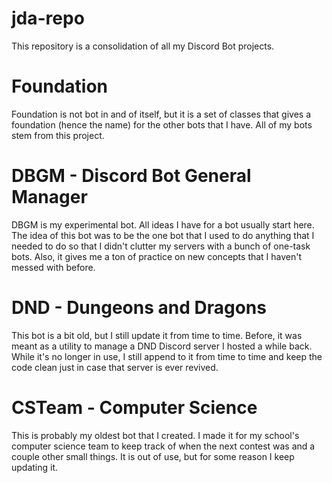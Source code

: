 # jda-repo
This repository is a consolidation of all my Discord Bot projects.

# Foundation
Foundation is not bot in and of itself, but it is a set of classes that gives a foundation (hence the name) for the other bots that I have. All of my bots stem from this project.

# DBGM - Discord Bot General Manager
DBGM is my experimental bot. All ideas I have for a bot usually start here. The idea of this bot was to be the one bot that I used to do anything that I needed to do so that I didn't clutter my servers with a bunch of one-task bots. Also, it gives me a ton of practice on new concepts that I haven't messed with before.

# DND - Dungeons and Dragons
This bot is a bit old, but I still update it from time to time. Before, it was meant as a utility to manage a DND Discord server I hosted a while back. While it's no longer in use, I still append to it from time to time and keep the code clean just in case that server is ever revived.

# CSTeam - Computer Science
This is probably my oldest bot that I created. I made it for my school's computer science team to keep track of when the next contest was and a couple other small things. It is out of use, but for some reason I keep updating it.
